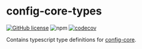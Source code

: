 # config-core-types

[![GitHub license](https://img.shields.io/github/license/erichosick/config-core?style=flat)](https://github.com/erichosick/config-core-types/blob/main/LICENSE) ![npm](https://img.shields.io/npm/v/@ehosick/config-core-types) [![codecov](https://codecov.io/gh/erichosick/config-core-types/branch/main/graph/badge.svg)](https://codecov.io/gh/erichosick/config-core-types)

Contains typescript type definitions for [config-core](https://www.github.com/erichosick/config-core).
